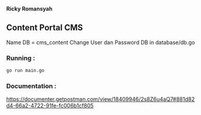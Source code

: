 **Ricky Romansyah**
## Content Portal CMS

Name DB = cms_content
Change User dan Password DB in database/db.go

### Running :
```sh
go run main.go
```

### Documentation :
https://documenter.getpostman.com/view/18409946/2s8Z6u4aQ7#881d82d4-66a2-4722-91fe-fc006b1cf805

